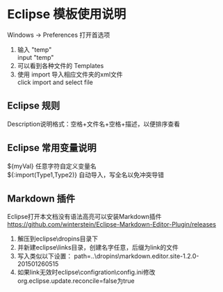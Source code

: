 # Eclipse 模板使用说明
Windows -> Preferences 打开首选项
1. 输入 "temp"  
   input "temp"
2. 可以看到各种文件的 Templates
3. 使用 import 导入相应文件夹的xml文件  
   click import and select file

## Eclipse 规则
Description说明格式：空格+文件名+空格+描述，以便排序查看

## Eclipse 常用变量说明
${myVal} 任意字符自定义变量名  
${:import(Type1,Type2)} 自动导入，写全名以免冲突导错  

## Markdown 插件
Eclipse打开本文档没有语法高亮可以安装Markdown插件
https://github.com/winterstein/Eclipse-Markdown-Editor-Plugin/releases
1. 解压到eclipse\dropins目录下
2. 并新建eclipse\links目录，创建名字任意，后缀为link的文件
3. 写入类似以下设置：
path=..\dropins\markdown.editor.site-1.2.0-201501260515
4. 如果link无效时eclipse\configration\config.ini修改
org.eclipse.update.reconcile=false为true
